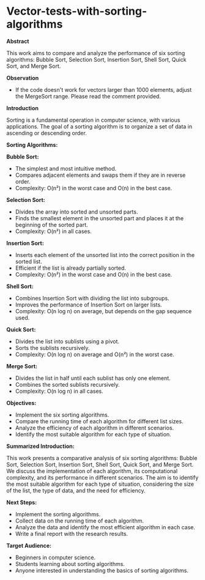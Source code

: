 # Vector-tests-with-sorting-algorithms

**Abstract**

This work aims to compare and analyze the performance of six sorting algorithms: Bubble Sort, Selection Sort, Insertion Sort, Shell Sort, Quick Sort, and Merge Sort.

**Observation**
* If the code doesn't work for vectors larger than 1000 elements, adjust the MergeSort range. Please read the comment provided.

**Introduction**

Sorting is a fundamental operation in computer science, with various applications. The goal of a sorting algorithm is to organize a set of data in ascending or descending order.

**Sorting Algorithms:**

**Bubble Sort:**

* The simplest and most intuitive method.
* Compares adjacent elements and swaps them if they are in reverse order.
* Complexity: O(n²) in the worst case and O(n) in the best case.

**Selection Sort:**

* Divides the array into sorted and unsorted parts.
* Finds the smallest element in the unsorted part and places it at the beginning of the sorted part.
* Complexity: O(n²) in all cases.

**Insertion Sort:**

* Inserts each element of the unsorted list into the correct position in the sorted list.
* Efficient if the list is already partially sorted.
* Complexity: O(n²) in the worst case and O(n) in the best case.

**Shell Sort:**

* Combines Insertion Sort with dividing the list into subgroups.
* Improves the performance of Insertion Sort on larger lists.
* Complexity: O(n log n) on average, but depends on the gap sequence used.

**Quick Sort:**

* Divides the list into sublists using a pivot.
* Sorts the sublists recursively.
* Complexity: O(n log n) on average and O(n²) in the worst case.

**Merge Sort:**

* Divides the list in half until each sublist has only one element.
* Combines the sorted sublists recursively.
* Complexity: O(n log n) in all cases.

**Objectives:**

* Implement the six sorting algorithms.
* Compare the running time of each algorithm for different list sizes.
* Analyze the efficiency of each algorithm in different scenarios.
* Identify the most suitable algorithm for each type of situation.

**Summarized Introduction:**

This work presents a comparative analysis of six sorting algorithms: Bubble Sort, Selection Sort, Insertion Sort, Shell Sort, Quick Sort, and Merge Sort. We discuss the implementation of each algorithm, its computational complexity, and its performance in different scenarios. The aim is to identify the most suitable algorithm for each type of situation, considering the size of the list, the type of data, and the need for efficiency.

**Next Steps:**

* Implement the sorting algorithms.
* Collect data on the running time of each algorithm.
* Analyze the data and identify the most efficient algorithm in each case.
* Write a final report with the research results.

**Target Audience:**

* Beginners in computer science.
* Students learning about sorting algorithms.
* Anyone interested in understanding the basics of sorting algorithms.
